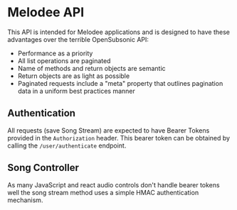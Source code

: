 # Melodee API

This API is intended for Melodee applications and is designed to have these advantages over the terrible OpenSubsonic
API:

* Performance as a priority
* All list operations are paginated
* Name of methods and return objects are semantic
* Return objects are as light as possible
* Paginated requests include a "meta" property that outlines pagination data in a uniform best practices manner

## Authentication

All requests (save Song Stream) are expected to have Bearer Tokens provided in the `Authorization` header.
This bearer token can be obtained by calling the `/user/authenticate` endpoint.

## Song Controller

As many JavaScript and react audio controls don't handle bearer tokens well the song stream method uses a simple HMAC
authentication mechanism.
